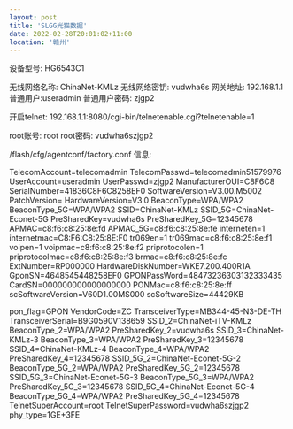 ```yaml
---
layout: post
title: 'SLGG光猫数据'
date: 2022-02-28T20:01:02+11:00
location: '赣州'
---
```



设备型号: HG6543C1

无线网络名称: ChinaNet-KMLz
无线网络密钥: vudwha6s
网关地址: 192.168.1.1
普通用户:useradmin
普通用户密码: zjgp2

开启telnet: 192.168.1.1:8080/cgi-bin/telnetenable.cgi?telnetenable=1

root账号: root
root密码: vudwha6szjgp2

/flash/cfg/agentconf/factory.conf 信息:

TelecomAccount=telecomadmin
TelecomPasswd=telecomadmin51579976
UserAccount=useradmin
UserPasswd=zjgp2
ManufacturerOUI=C8F6C8
SerialNumber=41836C8F6C8258EF0
SoftwareVersion=V3.00.M5002
PatchVersion=
HardwareVersion=V3.0
BeaconType=WPA/WPA2
BeaconType_5G=WPA/WPA2
SSID=ChinaNet-KMLz
SSID_5G=ChinaNet-Econet-5G
PreSharedKey=vudwha6s
PreSharedKey_5G=12345678
APMAC=c8:f6:c8:25:8e:fd
APMAC_5G=c8:f6:c8:25:8e:fe
interneten=1
internetmac=C8:F6:C8:25:8E:F0
tr069en=1
tr069mac=c8:f6:c8:25:8e:f1
voipen=1
voipmac=c8:f6:c8:25:8e:f2
priprotocolen=1
priprotocolmac=c8:f6:c8:25:8e:f3
brmac=c8:f6:c8:25:8e:fc
ExtNumber=RP000000
HardwareDiskNumber=WKE7.200.400R1A
GponSN=4648545448258EF0
GPONPassWord=48473236303132333435
CardSN=000000000000000000
PONMac=c8:f6:c8:25:8e:ff
scSoftwareVersion=V60D1.00MS000
scSoftwareSize=44429KB

pon_flag=GPON
VendorCode=ZC
TransceiverType=MB344-45-N3-DE-TH
TransceiverSerial=B9G0590V138659
SSID_2=ChinaNet-iTV-KMLz
BeaconType_2=WPA/WPA2
PreSharedKey_2=vudwha6s
SSID_3=ChinaNet-KMLz-3
BeaconType_3=WPA/WPA2
PreSharedKey_3=12345678
SSID_4=ChinaNet-KMLz-4
BeaconType_4=WPA/WPA2
PreSharedKey_4=12345678
SSID_5G_2=ChinaNet-Econet-5G-2
BeaconType_5G_2=WPA/WPA2
PreSharedKey_5G_2=12345678
SSID_5G_3=ChinaNet-Econet-5G-3
BeaconType_5G_3=WPA/WPA2
PreSharedKey_5G_3=12345678
SSID_5G_4=ChinaNet-Econet-5G-4
BeaconType_5G_4=WPA/WPA2
PreSharedKey_5G_4=12345678
TelnetSuperAccount=root
TelnetSuperPassword=vudwha6szjgp2
phy_type=1GE+3FE
#
